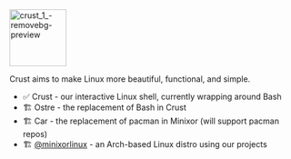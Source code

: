 <img width="100" height="100" alt="crust_1_-removebg-preview" src="https://github.com/user-attachments/assets/633da2d5-9dba-4d14-abcc-818fb8369136" />

Crust aims to make Linux more beautiful, functional, and simple.

- ✅ Crust - our interactive Linux shell, currently wrapping around Bash
- 🏗️ Ostre - the replacement of Bash in Crust
- 🏗️ Car - the replacement of pacman in Minixor (will support pacman repos)
- 🏗️ [@minixorlinux](https://github.com/minixorlinux) - an Arch-based Linux distro using our projects
